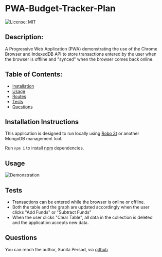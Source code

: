 # PWA-Budget-Tracker-Plan
[![License: MIT](https://img.shields.io/badge/License-MIT-yellow.svg)](https://opensource.org/licenses/MIT)


## Description:  
A Progressive Web Application (PWA) demonstrating the use of the Chrome Browser and IndexedDB API to store transactions entered by the user when the browser is offline and "synced" when the browser comes back online. 

    
## Table of Contents:
* [Installation](#installation-instructions)
* [Usage](#usage)
* [Routes](/routes.md)
* [Tests](#tests)
* [Questions](#questions)


## Installation Instructions
This application is designed to run locally using [Robo 3t](https://www.robomongo.org) or another MongoDB management tool. 


Run `npm i` to install [npm](https://www.npmjs.com/) dependencies. 

## Usage
![Demonstration](https://user-images.githubusercontent.com/87583026/149687511-00fd3518-3007-4549-98ec-23374c50f92f.gif)

## Tests
* Transactions can be entered while the browser is online or offline. 
* Both the table and the graph are updated accordingly when the user clicks "Add Funds" or "Subtract Funds"
* When the user clicks "Clear Table", all data in the collection is deleted and the application accepts new data. 

## Questions
You can reach the author, Sunita Persad,  via [github](http://github.com/Sunita002)

